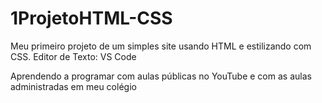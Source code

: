 # 1ProjetoHTML-CSS
Meu primeiro projeto de um simples site usando HTML e estilizando com CSS.
Editor de Texto: VS Code

Aprendendo a programar com aulas públicas no YouTube e com as aulas administradas em meu colégio

